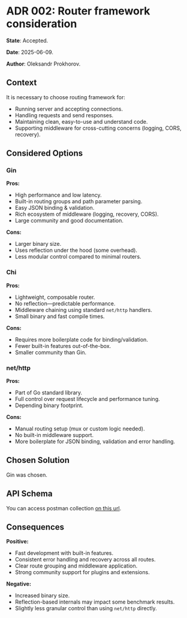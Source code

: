 # ADR 002: Router framework consideration

**State**: Accepted.

**Date**: 2025-06-09.

**Author**: Oleksandr Prokhorov.

## Context

It is necessary to choose routing framework for:
- Running server and accepting connections.
- Handling requests and send responses.
- Maintaining clean, easy-to-use and understand code.
- Supporting middleware for cross-cutting concerns (logging, CORS, recovery).

## Considered Options

### Gin
**Pros:**
- High performance and low latency.
- Built-in routing groups and path parameter parsing.
- Easy JSON binding & validation.
- Rich ecosystem of middleware (logging, recovery, CORS).
- Large community and good documentation.

**Cons:**
- Larger binary size.
- Uses reflection under the hood (some overhead).
- Less modular control compared to minimal routers.

### Chi
**Pros:**
- Lightweight, composable router.
- No reflection—predictable performance.
- Middleware chaining using standard `net/http` handlers.
- Small binary and fast compile times.

**Cons:**
- Requires more boilerplate code for binding/validation.
- Fewer built-in features out-of-the-box.
- Smaller community than Gin.

### net/http
**Pros:**
- Part of Go standard library.
- Full control over request lifecycle and performance tuning.
- Depending binary footprint.

**Cons:**
- Manual routing setup (mux or custom logic needed).
- No built-in middleware support.
- More boilerplate for JSON binding, validation and error handling.

## Chosen Solution
Gin was chosen.

## API Schema
You can access postman collection [on this url](https://www.postman.com/avionics-operator-63001856/workspace/genesis-weather).

## Consequences
**Positive:**
- Fast development with built-in features.
- Consistent error handling and recovery across all routes.
- Clear route grouping and middleware application.
- Strong community support for plugins and extensions.

**Negative:**
- Increased binary size.
- Reflection-based internals may impact some benchmark results.
- Slightly less granular control than using `net/http` directly.